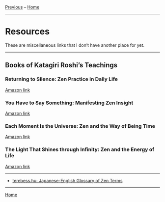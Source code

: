 <a name="0"></a>
[Previous](books#0) – 
[Home](index#resources)

---
# Resources

These are miscellaneous links that I don’t have another place for yet.

---
<a name="katagiri-books"></a>
## Books of Katagiri Roshi’s Teachings

### Returning to Silence: Zen Practice in Daily Life

[Amazon link](https://www.amazon.com/dp/0877734313/ref=cm_sw_em_r_mt_dp_bnBMFbZWK4PYZ)

###  You Have to Say Something: Manifesting Zen Insight

[Amazon link](https://www.amazon.com/dp/1570624623/ref=cm_sw_em_r_mt_dp_9oBMFbSX3KEM3)

### Each Moment Is the Universe: Zen and the Way of Being Time

[Amazon link](https://www.amazon.com/dp/1590306074/ref=cm_sw_em_r_mt_dp_WpBMFb1VJDK53)

### The Light That Shines through Infinity: Zen and the Energy of Life

[Amazon link](https://www.amazon.com/dp/1611804663/ref=cm_sw_em_r_mt_dp_DqBMFbMGP6ANF)

---

- [terebess.hu: Japanese-English Glossary of Zen Terms](https://terebess.hu/zen/szoto/szotar/szotar.html)

---
[Home](index#resources)
